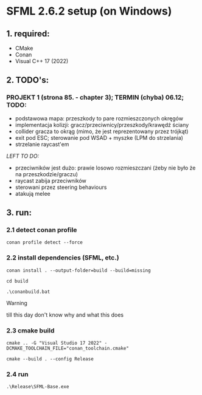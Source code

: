 # SFML 2.6.2 setup (on Windows)

## 1. required:
- CMake
- Conan
- Visual C++ 17 (2022)

## 2. TODO's:
### PROJEKT 1 (strona 85. - chapter 3); TERMIN (chyba) 06.12; TODO:
- podstawowa mapa: przeszkody to pare rozmieszczonych okręgów
- implementacja kolizji: gracz/przeciwnicy/przeszkody/krawędź ściany
- collider gracza to okrąg (mimo, że jest reprezentowany przez trójkąt)
- exit pod ESC; sterowanie pod WSAD + myszke (LPM do strzelania)
- strzelanie raycast'em

*LEFT TO DO:*
- przeciwników jest dużo: prawie losowo rozmieszczani (żeby nie było że na przeszkodzie/graczu)
- raycast zabija przeciwników
- sterowani przez steering behaviours
- atakują melee

## 3. run:
### 2.1 detect conan profile
```
conan profile detect --force
```

### 2.2 install dependencies (SFML, etc.)
```
conan install . --output-folder=build --build=missing
```
```
cd build
```
```
.\conanbuild.bat
```
> [!WARNING]
> till this day don't know why and what this does

### 2.3 cmake build
```
cmake .. -G "Visual Studio 17 2022" -DCMAKE_TOOLCHAIN_FILE="conan_toolchain.cmake"
```
```
cmake --build . --config Release
```

### 2.4 run
```
.\Release\SFML-Base.exe
```